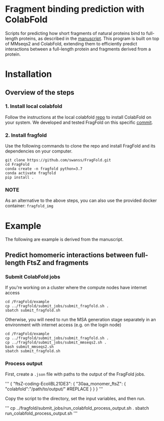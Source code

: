 # Fragment binding prediction with ColabFold

Scripts for predicting how short fragments of natural proteins bind to full-length proteins, as described in the [manuscript](link/to/paper). This program is built on top of MMseqs2 and ColabFold, extending them to efficiently predict interactions between a full-length protein and fragments derived from a protein.

# Installation

## Overview of the steps

### 1. Install local colabfold

Follow the instructions at the local colabfold [repo](https://github.com/YoshitakaMo/localcolabfold) to install ColabFold on your system. We developed and tested FragFold on this specific [commit](https://github.com/YoshitakaMo/localcolabfold/tree/88d174ffa7a7bc76a644db14ba0099ceb0606aed).

### 2. Install fragfold

Use the following commands to clone the repo and install FragFold and its dependencies on your computer.

```
git clone https://github.com/swanss/FragFold.git
cd FragFold
conda create -n fragfold python=3.7
conda activate fragfold
pip install .
```

### NOTE

As an alternative to the above steps, you can also use the provided docker container: `fragfold_img`

# Example

The following are example is derived from the manuscript.

## Predict homomeric interactions between full-length FtsZ and fragments

### Submit ColabFold jobs

If you're working on a cluster where the compute nodes have internet access

```
cd /FragFold/example
cp ../fragfold/submit_jobs/submit_fragfold.sh .
sbatch submit_fragfold.sh 
```

Otherwise, you will need to run the MSA generation stage separately in an environment with internet access (e.g. on the login node)

```
cd /FragFold/example
cp ../fragfold/submit_jobs/submit_fragfold.sh .
cp ../fragfold/submit_jobs/submit_mmseqs2.sh .
bash submit_mmseqs2.sh
sbatch submit_fragfold.sh 
```

### Process output

First, create a `.json` file with paths to the output of the FragFold jobs.

'''
{
    "ftsZ-coding-EcoliBL21DE3":
        {
        "30aa_monomer_ftsZ":
            {
            "colabfold":"/path/to/output/" #REPLACE
            }
        }
}
'''

Copy the script to the directory, set the input variables, and then run.

'''
cp ../fragfold/submit_jobs/run_colabfold_process_output.sh .
sbatch run_colabfold_process_output.sh
'''